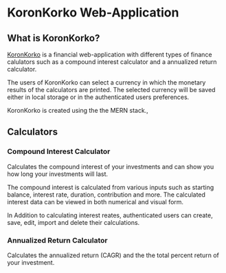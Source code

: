 # KoronKorko Web-Application

## What is KoronKorko?

[KoronKorko][1] is a financial web-application with different types of finance calulators such as a compound interest calculator and a annualized return calculator. 

The users of KoronKorko can select a currency in which the monetary results of the calculators are printed. The selected currency will be saved either in local storage or in the authenticated users preferences.

KoronKorko is created using the the MERN stack.,

## Calculators

### Compound Interest Calculator

Calculates the compound interest of your investments and can show you how long your investments will last.

The compound interest is calculated from various inputs such as starting balance, interest rate, duration, contribution and more. The calculated interest data can be viewed in both numerical and visual form.

In Addition to calculating interest reates, authenticated users can create, save, edit, import and delete their calculations.

### Annualized Return Calculator

Calculates the annualized return (CAGR) and the the total percent return of your investment.

[1]: https://koronkorko.herokuapp.com/
